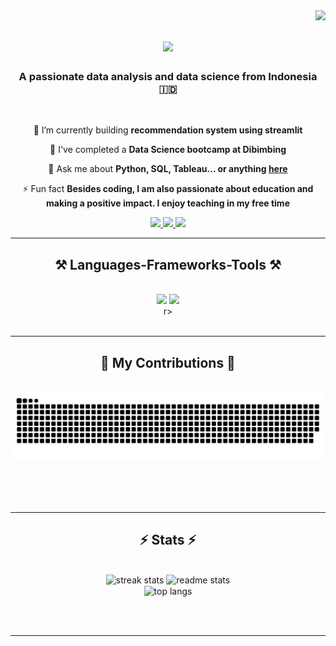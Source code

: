 <img align="right" src="https://visitor-badge.laobi.icu/badge?page_id=novitaftr.novitaftr" />

<h1 align="center">
    <img src="https://readme-typing-svg.herokuapp.com/?font=Righteous&size=35&center=true&vCenter=true&width=500&height=70&duration=4000&lines=Hi+There!+👋;+I'm+Novita+Fitriani!;" />
</h1>

<h3 align="center">A passionate data analysis and data science from Indonesia 🇮🇩 </h3>

<br/>

<div align="center">
 
 🔭 I’m currently building **recommendation system using streamlit**
 
 🌱 I've completed a **Data Science bootcamp at Dibimbing**

💬 Ask me about **Python, SQL, Tableau... or anything [here](https://github.com/novitaftr/novitaftr/issues)**

⚡ Fun fact **Besides coding, I am also passionate about education and making a positive impact. I enjoy teaching in my free time**

 </div>
 
<div align="center"> 
  <a href="mailto:novitafitriani51@gmail.com">
    <img src="https://img.shields.io/badge/Gmail-333333?style=for-the-badge&logo=gmail&logoColor=red" />
  </a>
  <a href="https://linkedin.com/in/novitafitriani" target="_blank">
    <img src="https://img.shields.io/badge/LinkedIn-0077B5?style=for-the-badge&logo=linkedin&logoColor=white" target="_blank" />
  </a>
<a href="https://medium.com/@novitaftr" target="_blank">
    <img src="https://img.shields.io/badge/Medium-12100E?style=for-the-badge&logo=medium&logoColor=white" target="_blank" />
  </a>  
</div>

 <hr/>
 
<h2 align="center">⚒️ Languages-Frameworks-Tools ⚒️</h2>
<br/>
<div align="center">
    <img src="https://skillicons.dev/icons?i=python,postgres,figma,notion,sklearn" />
    <img src="https://skillicons.dev/icons?i=pytorch,tensorflow,github,html,css,vscode,latex" /><br>r>
</div>

<br/>
<hr/>


<div align="center">
  <h2>🐍 My Contributions 🐍</h2>
  <br>
  <img alt="snake eating my contributions" src="https://raw.githubusercontent.com/novitaftr/novitaftr/output/github-contribution-grid-snake.svg" />
  
  <br/><br/><br/>
</div>

<hr/>

<h2 align="center">⚡ Stats ⚡</h2>
<br>
<div align=center>
  <img width=390 src="https://streak-stats.demolab.com/?user=novitaftr&count_private=true&theme=react&border_radius=10" alt="streak stats"/>
  <img width=390 src="https://github-readme-stats.vercel.app/api?username=novitaftr&count_private=true&show_icons=true&theme=react&rank_icon=github&border_radius=10" alt="readme stats" />
  <br/>
  <img width=325 align="center" src="https://github-readme-stats.vercel.app/api/top-langs/?username=novitaftr&hide=HTML&langs_count=8&layout=compact&theme=react&border_radius=10&size_weight=0.5&count_weight=0.5&exclude_repo=github-readme-stats" alt="top langs" />
</div>

<br/><br/>

<hr/>
